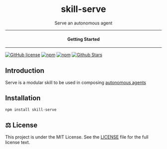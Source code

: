 <div align="center">
  <h1>skill-serve</h1>
</div>

<div align="center">  
Serve an autonomous agent
</div>

---

<div align="center">
<h4>Getting Started</h4>
</div>
  
---
  

[![GitHub license](https://img.shields.io/badge/license-MIT-blue.svg)](LICENSE)
[![npm](https://img.shields.io/npm/v/skill-serve)](https://npmjs.com/package/skill-serve)
[![npm](https://img.shields.io/npm/dw/skill-serve.svg)](https://npmjs.com/package/skill-serve)
[![Github Stars](https://img.shields.io/github/stars/melvincarvalho/skill-serve.svg)](https://github.com/melvincarvalho/skill-serve/)


## Introduction

Serve is a modular skill to be used in composing [autonomous agents](https://aam.wtf/)

## Installation

```sh
npm install skill-serve
```

## ⚖️ License

This project is under the MIT License. See the [LICENSE](https://github.com/melvincarvalho/skill-serve/blob/gh-pages/LICENSE) file for the full license text.
